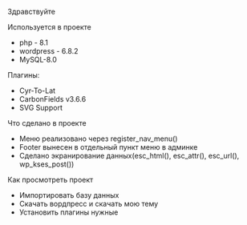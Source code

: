 Здравствуйте

Используется в проекте
- php - 8.1
- wordpress - 6.8.2
- MySQL-8.0

Плагины:
- Cyr-To-Lat
- CarbonFields v3.6.6
- SVG Support

Что сделано в проекте
- Меню реализовано через register_nav_menu()
- Footer вынесен в отдельный пункт меню в админке
- Сделано экранирование данных(esc_html(), esc_attr(), esc_url(), wp_kses_post())

Как просмотреть проект
- Импортировать базу данных
- Скачать вордпресс и скачать мою тему
- Установить плагины нужные
